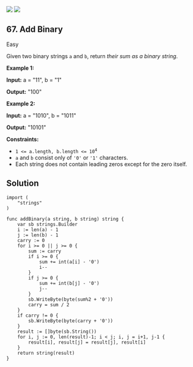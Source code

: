 [![](https://img.shields.io/github/stars/LeetCode-Top-Interview-150/LeetCode-Top-Interview-150?label=Stars&style=flat-square)](https://github.com/LeetCode-Top-Interview-150/LeetCode-Top-Interview-150)
[![](https://img.shields.io/github/forks/LeetCode-Top-Interview-150/LeetCode-Top-Interview-150?label=Fork%20me%20on%20GitHub%20&style=flat-square)](https://github.com/LeetCode-Top-Interview-150/LeetCode-Top-Interview-150/fork)

## 67\. Add Binary

Easy

Given two binary strings `a` and `b`, return _their sum as a binary string_.

**Example 1:**

**Input:** a = "11", b = "1"

**Output:** "100"

**Example 2:**

**Input:** a = "1010", b = "1011"

**Output:** "10101"

**Constraints:**

*   <code>1 <= a.length, b.length <= 10<sup>4</sup></code>
*   `a` and `b` consist only of `'0'` or `'1'` characters.
*   Each string does not contain leading zeros except for the zero itself.

## Solution

```golang
import (
	"strings"
)

func addBinary(a string, b string) string {
	var sb strings.Builder
	i := len(a) - 1
	j := len(b) - 1
	carry := 0
	for i >= 0 || j >= 0 {
		sum := carry
		if i >= 0 {
			sum += int(a[i] - '0')
			i--
		}
		if j >= 0 {
			sum += int(b[j] - '0')
			j--
		}
		sb.WriteByte(byte(sum%2 + '0'))
		carry = sum / 2
	}
	if carry != 0 {
		sb.WriteByte(byte(carry + '0'))
	}
	result := []byte(sb.String())
	for i, j := 0, len(result)-1; i < j; i, j = i+1, j-1 {
		result[i], result[j] = result[j], result[i]
	}
	return string(result)
}
```